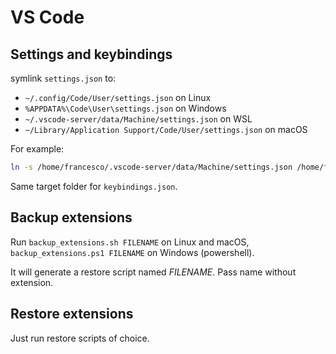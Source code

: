 # VS Code

## Settings and keybindings

symlink `settings.json` to:

- `~/.config/Code/User/settings.json` on Linux
- `%APPDATA%\Code\User\settings.json` on Windows
- `~/.vscode-server/data/Machine/settings.json` on WSL
- `~/Library/Application Support/Code/User/settings.json` on macOS

For example:

```sh
ln -s /home/francesco/.vscode-server/data/Machine/settings.json /home/francesco/dotfiles/vs-code/settings_wsl.json
```

Same target folder for `keybindings.json`.

## Backup extensions

Run `backup_extensions.sh FILENAME` on Linux and macOS, `backup_extensions.ps1 FILENAME` on Windows (powershell).

It will generate a restore script named *FILENAME*. Pass name without extension.

## Restore extensions

Just run restore scripts of choice.
